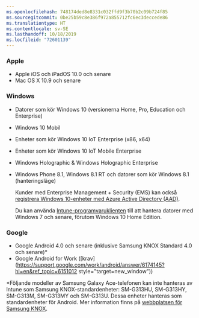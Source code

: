 ```yaml
---
ms.openlocfilehash: 748174ded8e8331c032ffd9f3b70b2c09b724f85
ms.sourcegitcommit: 0be25b59c8e386f972a855712fc6ec3deccede86
ms.translationtype: HT
ms.contentlocale: sv-SE
ms.lasthandoff: 10/18/2019
ms.locfileid: "72601139"
---
```

### <a name="apple"></a>Apple

- Apple iOS och iPadOS 10.0 och senare
- Mac OS X 10.9 och senare

### <a name="windows"></a>Windows

- Datorer som kör Windows 10 (versionerna Home, Pro, Education och Enterprise)
- Windows 10 Mobil
- Enheter som kör Windows 10 IoT Enterprise (x86, x64)
- Enheter som kör Windows 10 IoT Mobile Enterprise
- Windows Holographic &amp; Windows Holographic Enterprise
- Windows Phone 8.1, Windows 8.1 RT och datorer som kör Windows 8.1 (hanteringsläge)

  Kunder med Enterprise Management + Security (EMS) kan också [registrera Windows 10-enheter med Azure Active Directory (AAD)](/intune/enrollment/windows-enroll#enable-windows-10-automatic-enrollment).

  Du kan använda [Intune-programvaruklienten](/intune-classic/deploy-use/manage-windows-pcs-with-microsoft-intune) till att hantera datorer med Windows 7 och senare, förutom Windows 10 Home Edition.

### <a name="google"></a>Google

- Google Android 4.0 och senare (inklusive Samsung KNOX Standard 4.0 och senare)*
- Google Android for Work ([krav](https://support.google.com/work/android/answer/6174145?hl=en&ref_topic=6151012 style="target=new_window"))

*Följande modeller av Samsung Galaxy Ace-telefonen kan inte hanteras av Intune som Samsung KNOX-standardenheter: SM-G313HU, SM-G313HY, SM-G313M, SM-G313MY och SM-G313U. Dessa enheter hanteras som standardenheter för Android. Mer information finns på [webbplatsen för Samsung KNOX](https://www.samsungknox.com/en).
